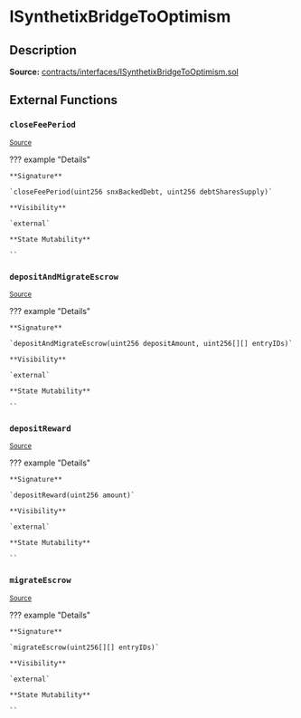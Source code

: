 # ISynthetixBridgeToOptimism

## Description

**Source:** [contracts/interfaces/ISynthetixBridgeToOptimism.sol](https://github.com/Synthetixio/synthetix/tree/v2.65.0/contracts/interfaces/ISynthetixBridgeToOptimism.sol)

## External Functions

### `closeFeePeriod`

<sub>[Source](https://github.com/Synthetixio/synthetix/tree/v2.65.0/contracts/interfaces/ISynthetixBridgeToOptimism.sol#L5)</sub>

??? example "Details"

    **Signature**

    `closeFeePeriod(uint256 snxBackedDebt, uint256 debtSharesSupply)`

    **Visibility**

    `external`

    **State Mutability**

    ``

### `depositAndMigrateEscrow`

<sub>[Source](https://github.com/Synthetixio/synthetix/tree/v2.65.0/contracts/interfaces/ISynthetixBridgeToOptimism.sol#L11)</sub>

??? example "Details"

    **Signature**

    `depositAndMigrateEscrow(uint256 depositAmount, uint256[][] entryIDs)`

    **Visibility**

    `external`

    **State Mutability**

    ``

### `depositReward`

<sub>[Source](https://github.com/Synthetixio/synthetix/tree/v2.65.0/contracts/interfaces/ISynthetixBridgeToOptimism.sol#L9)</sub>

??? example "Details"

    **Signature**

    `depositReward(uint256 amount)`

    **Visibility**

    `external`

    **State Mutability**

    ``

### `migrateEscrow`

<sub>[Source](https://github.com/Synthetixio/synthetix/tree/v2.65.0/contracts/interfaces/ISynthetixBridgeToOptimism.sol#L7)</sub>

??? example "Details"

    **Signature**

    `migrateEscrow(uint256[][] entryIDs)`

    **Visibility**

    `external`

    **State Mutability**

    ``
